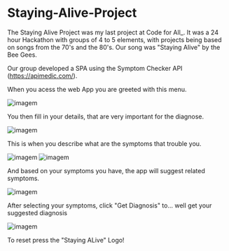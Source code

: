 # Staying-Alive-Project

The Staying Alive Project was my last project at Code for All_. It was a 24 hour Hackathon with groups of 4 to 5 elements, with projects being based on songs from the 70's and the 80's. Our song was "Staying Alive" by the Bee Gees.

Our group developed a SPA using the Symptom Checker API (https://apimedic.com/).

When you acess the web App you are greeted with this menu.<p>
![imagem](https://github.com/zepedro0901/Staying-Alive-Project/assets/116742735/d90190bf-b3fc-43d7-94c7-c46f737b91df) 

You then fill in your details, that are very important for the diagnose. <p>
![imagem](https://github.com/zepedro0901/Staying-Alive-Project/assets/116742735/a94f6612-aeb2-483d-bbdb-ce5b1335403d)

This is when you describe what are the symptoms that trouble you.<p>
![imagem](https://github.com/zepedro0901/Staying-Alive-Project/assets/116742735/58219c03-b624-490d-88ef-08a3523f16c8)
![imagem](https://github.com/zepedro0901/Staying-Alive-Project/assets/116742735/75c1a61b-ec57-48b0-ada6-ce312da18b55)

And based on your symptoms you have, the app will suggest related symptoms. <p>
![imagem](https://github.com/zepedro0901/Staying-Alive-Project/assets/116742735/256c1c83-9de7-4103-a3ff-d880955ccdef)

After selecting your symptoms, click "Get Diagnosis" to... well get your suggested diagnosis <p>
![imagem](https://github.com/zepedro0901/Staying-Alive-Project/assets/116742735/0574c353-df59-4390-8fbf-869148598680)

To reset press the "Staying ALive" Logo!


